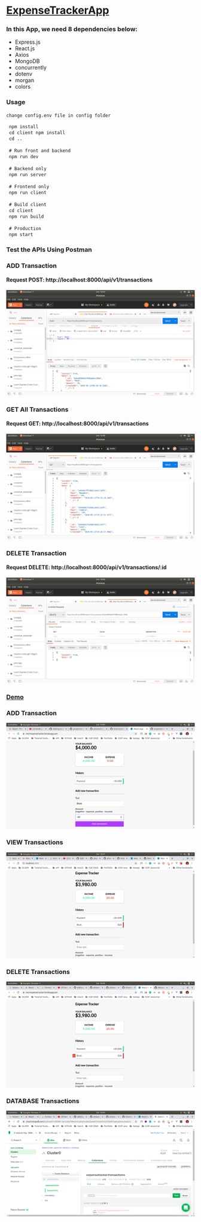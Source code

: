 # [ExpenseTrackerApp](https://mernexpensetracker.herokuapp.com/)

### In this App, we need 8 dependencies below:

- Express.js
- React.js
- Axios
- MongoDB
- concurrently
- dotenv  
- morgan
- colors


### Usage
```
change config.env file in config folder
```

``` 
 npm install
 cd client npm install
 cd ..
 
 # Run front and backend
 npm run dev
 
 # Backend only
 npm run server
 
 # Frontend only
 npm run client
 
 # Build client
 cd client
 npm run build
 
 # Production
 npm start

```

### Test the APIs Using Postman

### ADD Transaction
#### Request POST: http://localhost:8000/api/v1/transactions

  ![alt text](https://github.com/khairul-abdi/ExpenseTrackerApp/blob/master/client/public/img/screenshot/add-transaction.png)

### GET All Transactions 
#### Request GET: http://localhost:8000/api/v1/transactions

  ![alt text](https://github.com/khairul-abdi/ExpenseTrackerApp/blob/master/client/public/img/screenshot/get-all-transactions.png)


### DELETE Transaction 
#### Request DELETE: http://localhost:8000/api/v1/transactions/:id

  ![alt text](https://github.com/khairul-abdi/ExpenseTrackerApp/blob/master/client/public/img/screenshot/delete-transaction.png)


### [Demo](https://mernexpensetracker.herokuapp.com/)

### ADD Transaction

  ![alt text](https://github.com/khairul-abdi/ExpenseTrackerApp/blob/master/client/public/img/screenshot/add.png)


### VIEW Transactions

  ![alt text](https://github.com/khairul-abdi/ExpenseTrackerApp/blob/master/client/public/img/screenshot/view.png)


### DELETE Transactions

  ![alt text](https://github.com/khairul-abdi/ExpenseTrackerApp/blob/master/client/public/img/screenshot/delete.png)

### DATABASE Transactions

  ![alt text](https://github.com/khairul-abdi/ExpenseTrackerApp/blob/master/client/public/img/screenshot/mongo.png)